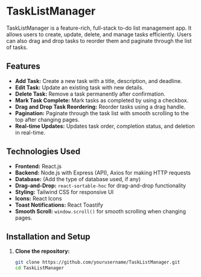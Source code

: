 # TaskListManager

TaskListManager is a feature-rich, full-stack to-do list management app. It allows users to create, update, delete, and manage tasks efficiently. Users can also drag and drop tasks to reorder them and paginate through the list of tasks.

## Features
- **Add Task:** Create a new task with a title, description, and deadline.
- **Edit Task:** Update an existing task with new details.
- **Delete Task:** Remove a task permanently after confirmation.
- **Mark Task Complete:** Mark tasks as completed by using a checkbox.
- **Drag and Drop Task Reordering:** Reorder tasks using a drag handle.
- **Pagination:** Paginate through the task list with smooth scrolling to the top after changing pages.
- **Real-time Updates:** Updates task order, completion status, and deletion in real-time.

## Technologies Used
- **Frontend:** React.js
- **Backend:** Node.js with Express (API), Axios for making HTTP requests
- **Database:** (Add the type of database used, if any)
- **Drag-and-Drop:** `react-sortable-hoc` for drag-and-drop functionality
- **Styling:** Tailwind CSS for responsive UI
- **Icons:** React Icons
- **Toast Notifications:** React Toastify
- **Smooth Scroll:** `window.scroll()` for smooth scrolling when changing pages.

## Installation and Setup

1. **Clone the repository:**
   ```bash
   git clone https://github.com/yourusername/TaskListManager.git
   cd TaskListManager
